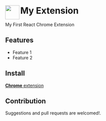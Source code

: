 # <img src="public/icons/icon_48.png" width="45" align="left"> My Extension

My First React Chrome Extension

## Features

- Feature 1
- Feature 2

## Install

[**Chrome** extension]() <!-- TODO: Add chrome extension link inside parenthesis -->

## Contribution

Suggestions and pull requests are welcomed!.

